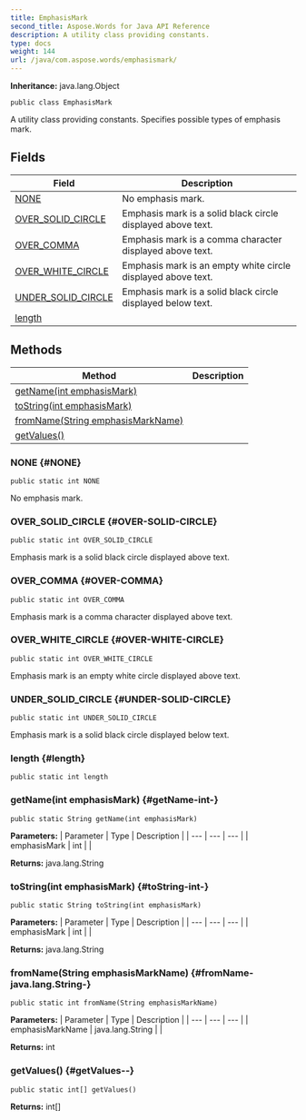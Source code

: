 ```yaml
---
title: EmphasisMark
second_title: Aspose.Words for Java API Reference
description: A utility class providing constants.
type: docs
weight: 144
url: /java/com.aspose.words/emphasismark/
---
```


**Inheritance:**
java.lang.Object
```
public class EmphasisMark
```

A utility class providing constants. Specifies possible types of emphasis mark.
## Fields

| Field | Description |
| --- | --- |
| [NONE](#NONE) | No emphasis mark. |
| [OVER_SOLID_CIRCLE](#OVER-SOLID-CIRCLE) | Emphasis mark is a solid black circle displayed above text. |
| [OVER_COMMA](#OVER-COMMA) | Emphasis mark is a comma character displayed above text. |
| [OVER_WHITE_CIRCLE](#OVER-WHITE-CIRCLE) | Emphasis mark is an empty white circle displayed above text. |
| [UNDER_SOLID_CIRCLE](#UNDER-SOLID-CIRCLE) | Emphasis mark is a solid black circle displayed below text. |
| [length](#length) |  |
## Methods

| Method | Description |
| --- | --- |
| [getName(int emphasisMark)](#getName-int-) |  |
| [toString(int emphasisMark)](#toString-int-) |  |
| [fromName(String emphasisMarkName)](#fromName-java.lang.String-) |  |
| [getValues()](#getValues--) |  |
### NONE {#NONE}
```
public static int NONE
```


No emphasis mark.

### OVER_SOLID_CIRCLE {#OVER-SOLID-CIRCLE}
```
public static int OVER_SOLID_CIRCLE
```


Emphasis mark is a solid black circle displayed above text.

### OVER_COMMA {#OVER-COMMA}
```
public static int OVER_COMMA
```


Emphasis mark is a comma character displayed above text.

### OVER_WHITE_CIRCLE {#OVER-WHITE-CIRCLE}
```
public static int OVER_WHITE_CIRCLE
```


Emphasis mark is an empty white circle displayed above text.

### UNDER_SOLID_CIRCLE {#UNDER-SOLID-CIRCLE}
```
public static int UNDER_SOLID_CIRCLE
```


Emphasis mark is a solid black circle displayed below text.

### length {#length}
```
public static int length
```


### getName(int emphasisMark) {#getName-int-}
```
public static String getName(int emphasisMark)
```




**Parameters:**
| Parameter | Type | Description |
| --- | --- | --- |
| emphasisMark | int |  |

**Returns:**
java.lang.String
### toString(int emphasisMark) {#toString-int-}
```
public static String toString(int emphasisMark)
```




**Parameters:**
| Parameter | Type | Description |
| --- | --- | --- |
| emphasisMark | int |  |

**Returns:**
java.lang.String
### fromName(String emphasisMarkName) {#fromName-java.lang.String-}
```
public static int fromName(String emphasisMarkName)
```




**Parameters:**
| Parameter | Type | Description |
| --- | --- | --- |
| emphasisMarkName | java.lang.String |  |

**Returns:**
int
### getValues() {#getValues--}
```
public static int[] getValues()
```




**Returns:**
int[]
